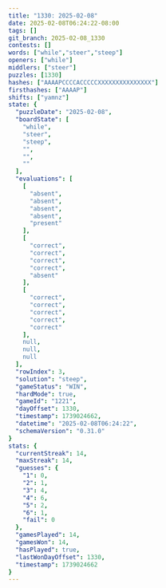 ```yaml
---
title: "1330: 2025-02-08"
date: 2025-02-08T06:24:22-08:00
tags: []
git_branch: 2025-02-08_1330
contests: []
words: ["while","steer","steep"]
openers: ["while"]
middlers: ["steer"]
puzzles: [1330]
hashes: ["AAAAPCCCCACCCCCXXXXXXXXXXXXXXX"]
firsthashes: ["AAAAP"]
shifts: ["yamnz"]
state: {
  "puzzleDate": "2025-02-08",
  "boardState": [
    "while",
    "steer",
    "steep",
    "",
    "",
    ""
  ],
  "evaluations": [
    [
      "absent",
      "absent",
      "absent",
      "absent",
      "present"
    ],
    [
      "correct",
      "correct",
      "correct",
      "correct",
      "absent"
    ],
    [
      "correct",
      "correct",
      "correct",
      "correct",
      "correct"
    ],
    null,
    null,
    null
  ],
  "rowIndex": 3,
  "solution": "steep",
  "gameStatus": "WIN",
  "hardMode": true,
  "gameId": "1221",
  "dayOffset": 1330,
  "timestamp": 1739024662,
  "datetime": "2025-02-08T06:24:22",
  "schemaVersion": "0.31.0"
}
stats: {
  "currentStreak": 14,
  "maxStreak": 14,
  "guesses": {
    "1": 0,
    "2": 1,
    "3": 4,
    "4": 6,
    "5": 2,
    "6": 1,
    "fail": 0
  },
  "gamesPlayed": 14,
  "gamesWon": 14,
  "hasPlayed": true,
  "lastWonDayOffset": 1330,
  "timestamp": 1739024662
}
---
```

<!-- more -->
